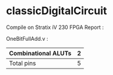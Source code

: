 # classicDigitalCircuit
Compile on Stratix iV 230 FPGA Report :

OneBitFullAdd.v :

| Combinational ALUTs | 2    |
| ------------------- | ---- |
| Total pins          | 5    |

